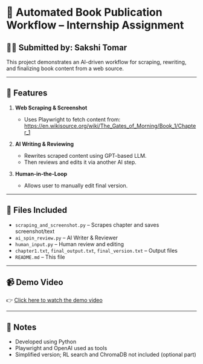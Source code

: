 # 📘 Automated Book Publication Workflow – Internship Assignment

## 👩‍💻 Submitted by: Sakshi Tomar

This project demonstrates an AI-driven workflow for scraping, rewriting, and finalizing book content from a web source.

---

## 🔧 Features

1. **Web Scraping & Screenshot**  
   - Uses Playwright to fetch content from:
     https://en.wikisource.org/wiki/The_Gates_of_Morning/Book_1/Chapter_1

2. **AI Writing & Reviewing**  
   - Rewrites scraped content using GPT-based LLM.
   - Then reviews and edits it via another AI step.

3. **Human-in-the-Loop**  
   - Allows user to manually edit final version.

---

## 📂 Files Included

- `scraping_and_screenshot.py` – Scrapes chapter and saves screenshot/text
- `ai_spin_review.py` – AI Writer & Reviewer
- `human_input.py` – Human review and editing
- `chapter1.txt`, `final_output.txt`, `final_version.txt` – Output files
- `README.md` – This file

---

## 📹 Demo Video

👉 [Click here to watch the demo video](https://your-video-link.com)

---

## 📌 Notes

- Developed using Python
- Playwright and OpenAI used as tools
- Simplified version; RL search and ChromaDB not included (optional part)